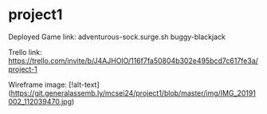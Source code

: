 # project1

Deployed Game link: adventurous-sock.surge.sh buggy-blackjack

Trello link: https://trello.com/invite/b/J4AJHOlO/116f7fa50804b302e495bcd7c617fe3a/project-1

Wireframe image: [!alt-text] (https://git.generalassemb.ly/mcsei24/project1/blob/master/img/IMG_20191002_112039470.jpg)
